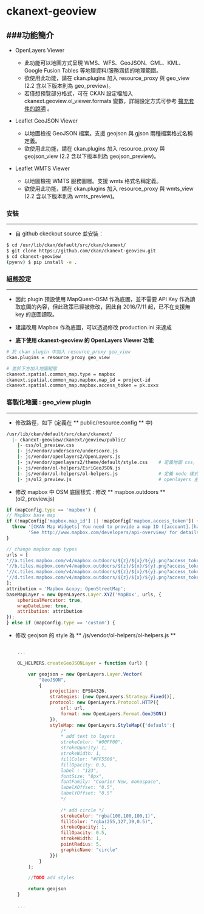 # ckanext-geoview

<script type="text/javascript" src="../js/general.js"></script>

###功能簡介
---
* OpenLayers Viewer
    * 此功能可以地圖方式呈現 WMS、WFS、GeoJSON、GML、KML、Google Fusion Tables 等地理資料/服務涵括的地理範圍。
    * 欲使用此功能，請在 ckan.plugins 加入 resource_proxy 與 geo_view (2.2 含以下版本則為 geo_preview)。
    * 若僅想預覽部分格式，可在 CKAN 設定檔加入 ckanext.geoview.ol_viewer.formats 變數，詳細設定方式可參考 [擴充套件的說明](https://github.com/ckan/ckanext-geoview#openlayers-viewer) 。

* Leaflet GeoJSON Viewer
    * 以地圖檢視 GeoJSON 檔案。支援 geojson 與 gjson 兩種檔案格式名稱定義。
    * 欲使用此功能，請在 ckan.plugins 加入 resource_proxy 與 geojson_view (2.2 含以下版本則為 geojson_preview)。

* Leaflet WMTS Viewer
    * 以地圖檢視 WMTS 服務圖層。支援 wmts 格式名稱定義。
    * 欲使用此功能，請在 ckan.plugins 加入 resource_proxy 與 wmts_view (2.2 含以下版本則為 wmts_preview)。

### 安裝
---

* 自 github ckeckout source 並安裝：

```Bash
$ cd /usr/lib/ckan/default/src/ckan/ckanext/
$ git clone https://github.com/ckan/ckanext-geoview.git
$ cd ckanext-geoview
(pyenv) $ pip install -e .
```

### 組態設定
---

* 因此 plugin 預設使用 MapQuest-OSM 作為底圖，並不需要 API Key 作為讀取底圖的內容，但此政策已經被修改，因此自 2016/7/11 起，已不在支援無 key 的底圖讀取。

* 建議改用 Mapbox 作為底圖，可以透過修改 production.ini 來達成

* **底下使用 ckanext-geoview 的 OpenLayers Viewer 功能**

```bash
# 於 ckan plugin 中加入 resource_proxy geo_view
ckan.plugins = resource_proxy geo_view

# 並於下方加入地圖組態
ckanext.spatial.common_map.type = mapbox
ckanext.spatial.common_map.mapbox.map_id = project-id
ckanext.spatial.common_map.mapbox.access_token = pk.xxxx
```

### 客製化地圖 : geo_view plugin
---

* 修改路徑，如下 (定義在 ** public/resource.config ** 中)

```bash
/usr/lib/ckan/default/src/ckan/ckanext/
  |- ckanext-geoview/ckanext/geoview/public/
    |- css/ol_preview.css
    |- js/vendor/underscore/underscore.js
    |- js/vendor/openlayers2/OpenLayers.js
    |- js/vendor/openlayers2/theme/default/style.css    # 定義地圖 css, control sidebar (hidden)
    |- js/vendor/ol-helpers/EsriGeoJSON.js
    |- js/vendor/ol-helpers/ol-helpers.js               # 定義 node 樣式
    |- js/ol2_preview.js                                # openlayers 主框架
```

* 修改 mapbox 中 OSM 底圖樣式 : 修改 ** mapbox.outdoors ** (ol2_preview.js)

```javascript
if (mapConfig.type == 'mapbox') {
// MapBox base map
if (!mapConfig['mapbox.map_id'] || !mapConfig['mapbox.access_token']) {
  throw '[CKAN Map Widgets] You need to provide a map ID ([account].[handle]) and an access token when using a MapBox layer. ' +
        'See http://www.mapbox.com/developers/api-overview/ for details';
}

// change mapbox map types
urls = [
'//a.tiles.mapbox.com/v4/mapbox.outdoors/${z}/${x}/${y}.png?access_token=' + mapConfig['mapbox.access_token'],
'//b.tiles.mapbox.com/v4/mapbox.outdoors/${z}/${x}/${y}.png?access_token=' + mapConfig['mapbox.access_token'],
'//c.tiles.mapbox.com/v4/mapbox.outdoors/${z}/${x}/${y}.png?access_token=' + mapConfig['mapbox.access_token'],
'//d.tiles.mapbox.com/v4/mapbox.outdoors/${z}/${x}/${y}.png?access_token=' + mapConfig['mapbox.access_token'],
];
attribution = 'Mapbox &copy; OpenStreetMap';
baseMapLayer = new OpenLayers.Layer.XYZ('MapBox', urls, {
    sphericalMercator: true,
    wrapDateLine: true,
    attribution: attribution
});
} else if (mapConfig.type == 'custom') {
```

* 修改 geojson 的 style 為 ** /js/vendor/ol-helpers/ol-helpers.js **

```javascript

    ...

    OL_HELPERS.createGeoJSONLayer = function (url) {

        var geojson = new OpenLayers.Layer.Vector(
            "GeoJSON",
            {
                projection: EPSG4326,
                strategies: [new OpenLayers.Strategy.Fixed()],
                protocol: new OpenLayers.Protocol.HTTP({
                    url: url,
                    format: new OpenLayers.Format.GeoJSON()
                }),
                styleMap: new OpenLayers.StyleMap({'default':{
                    /*
                    * add text to layers
                    strokeColor: "#00FF00",
                    strokeOpacity: 1,
                    strokeWidth: 1,
                    fillColor: "#FF5500",
                    fillOpacity: 0.5,
                    label : "123",
                    fontSize: "8px",
                    fontFamily: "Courier New, monospace",
                    labelXOffset: "0.5",
                    labelYOffset: "0.5"
                    */
                    
                    /* add circle */
                    strokeColor: "rgba(100,100,100,1)",
                    fillColor: "rgba(255,127,39,0.5)",
                    strokeOpacity: 1,
                    fillOpacity: 0.5,
                    strokeWidth: 1,
                    pointRadius: 5,
                    graphicName: "circle"
                }})
            }
        );

        //TODO add styles

        return geojson
    }
    
    ...
    
```











